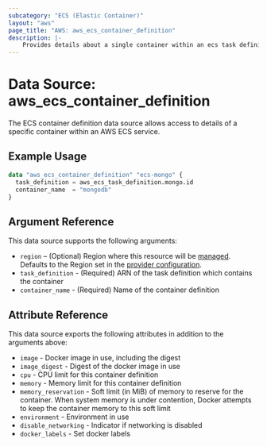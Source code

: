 ```yaml
---
subcategory: "ECS (Elastic Container)"
layout: "aws"
page_title: "AWS: aws_ecs_container_definition"
description: |-
    Provides details about a single container within an ecs task definition
---
```


# Data Source: aws_ecs_container_definition

The ECS container definition data source allows access to details of
a specific container within an AWS ECS service.

## Example Usage

```terraform
data "aws_ecs_container_definition" "ecs-mongo" {
  task_definition = aws_ecs_task_definition.mongo.id
  container_name  = "mongodb"
}
```

## Argument Reference

This data source supports the following arguments:

* `region` – (Optional) Region where this resource will be [managed](https://docs.aws.amazon.com/general/latest/gr/rande.html#regional-endpoints). Defaults to the Region set in the [provider configuration](https://registry.terraform.io/providers/hashicorp/aws/latest/docs#aws-configuration-reference).
* `task_definition` - (Required) ARN of the task definition which contains the container
* `container_name` - (Required) Name of the container definition

## Attribute Reference

This data source exports the following attributes in addition to the arguments above:

* `image` - Docker image in use, including the digest
* `image_digest` - Digest of the docker image in use
* `cpu` - CPU limit for this container definition
* `memory` - Memory limit for this container definition
* `memory_reservation` - Soft limit (in MiB) of memory to reserve for the container. When system memory is under contention, Docker attempts to keep the container memory to this soft limit
* `environment` - Environment in use
* `disable_networking` - Indicator if networking is disabled
* `docker_labels` - Set docker labels
